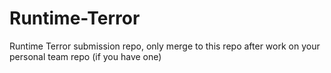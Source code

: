 # Runtime-Terror
Runtime Terror submission repo, only merge to this repo after work on your personal team repo (if you have one)
